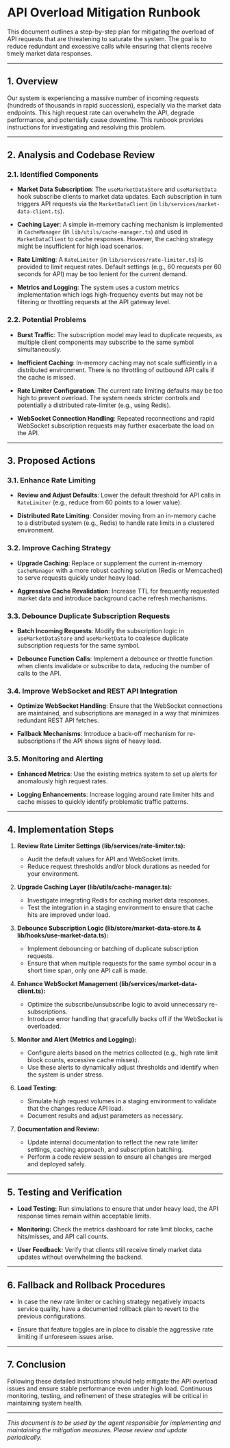 # API Overload Mitigation Runbook

This document outlines a step-by-step plan for mitigating the overload of API requests that are threatening to saturate the system. The goal is to reduce redundant and excessive calls while ensuring that clients receive timely market data responses. 

---

## 1. Overview

Our system is experiencing a massive number of incoming requests (hundreds of thousands in rapid succession), especially via the market data endpoints. This high request rate can overwhelm the API, degrade performance, and potentially cause downtime. This runbook provides instructions for investigating and resolving this problem.

---

## 2. Analysis and Codebase Review

### 2.1. Identified Components

- **Market Data Subscription**: The `useMarketDataStore` and `useMarketData` hook subscribe clients to market data updates. Each subscription in turn triggers API requests via the `MarketDataClient` (in `lib/services/market-data-client.ts`).

- **Caching Layer**: A simple in-memory caching mechanism is implemented in `CacheManager` (in `lib/utils/cache-manager.ts`) and used in `MarketDataClient` to cache responses. However, the caching strategy might be insufficient for high load scenarios.

- **Rate Limiting**: A `RateLimiter` (in `lib/services/rate-limiter.ts`) is provided to limit request rates. Default settings (e.g., 60 requests per 60 seconds for API) may be too lenient for the current demand. 

- **Metrics and Logging**: The system uses a custom metrics implementation which logs high-frequency events but may not be filtering or throttling requests at the API gateway level.

### 2.2. Potential Problems

- **Burst Traffic**: The subscription model may lead to duplicate requests, as multiple client components may subscribe to the same symbol simultaneously.

- **Inefficient Caching**: In-memory caching may not scale sufficiently in a distributed environment. There is no throttling of outbound API calls if the cache is missed.

- **Rate Limiter Configuration**: The current rate limiting defaults may be too high to prevent overload. The system needs stricter controls and potentially a distributed rate-limiter (e.g., using Redis).

- **WebSocket Connection Handling**: Repeated reconnections and rapid WebSocket subscription requests may further exacerbate the load on the API.

---

## 3. Proposed Actions

### 3.1. Enhance Rate Limiting

- **Review and Adjust Defaults**: Lower the default threshold for API calls in `RateLimiter` (e.g., reduce from 60 points to a lower value).

- **Distributed Rate Limiting**: Consider moving from an in-memory cache to a distributed system (e.g., Redis) to handle rate limits in a clustered environment.

### 3.2. Improve Caching Strategy

- **Upgrade Caching**: Replace or supplement the current in-memory `CacheManager` with a more robust caching solution (Redis or Memcached) to serve requests quickly under heavy load.

- **Aggressive Cache Revalidation**: Increase TTL for frequently requested market data and introduce background cache refresh mechanisms.

### 3.3. Debounce Duplicate Subscription Requests

- **Batch Incoming Requests**: Modify the subscription logic in `useMarketDataStore` and `useMarketData` to coalesce duplicate subscription requests for the same symbol.

- **Debounce Function Calls**: Implement a debounce or throttle function when clients invalidate or subscribe to data, reducing the number of calls to the API.

### 3.4. Improve WebSocket and REST API Integration

- **Optimize WebSocket Handling**: Ensure that the WebSocket connections are maintained, and subscriptions are managed in a way that minimizes redundant REST API fetches.

- **Fallback Mechanisms**: Introduce a back-off mechanism for re-subscriptions if the API shows signs of heavy load.

### 3.5. Monitoring and Alerting

- **Enhanced Metrics**: Use the existing metrics system to set up alerts for anomalously high request rates.

- **Logging Enhancements**: Increase logging around rate limiter hits and cache misses to quickly identify problematic traffic patterns.

---

## 4. Implementation Steps

1. **Review Rate Limiter Settings (lib/services/rate-limiter.ts):**
   - Audit the default values for API and WebSocket limits.
   - Reduce request thresholds and/or block durations as needed for your environment.

2. **Upgrade Caching Layer (lib/utils/cache-manager.ts):**
   - Investigate integrating Redis for caching market data responses.
   - Test the integration in a staging environment to ensure that cache hits are improved under load.

3. **Debounce Subscription Logic (lib/store/market-data-store.ts & lib/hooks/use-market-data.ts):**
   - Implement debouncing or batching of duplicate subscription requests.
   - Ensure that when multiple requests for the same symbol occur in a short time span, only one API call is made.

4. **Enhance WebSocket Management (lib/services/market-data-client.ts):**
   - Optimize the subscribe/unsubscribe logic to avoid unnecessary re-subscriptions.
   - Introduce error handling that gracefully backs off if the WebSocket is overloaded.

5. **Monitor and Alert (Metrics and Logging):**
   - Configure alerts based on the metrics collected (e.g., high rate limit block counts, excessive cache misses).
   - Use these alerts to dynamically adjust thresholds and identify when the system is under stress.

6. **Load Testing:**
   - Simulate high request volumes in a staging environment to validate that the changes reduce API load.
   - Document results and adjust parameters as necessary.

7. **Documentation and Review:**
   - Update internal documentation to reflect the new rate limiter settings, caching approach, and subscription batching.
   - Perform a code review session to ensure all changes are merged and deployed safely.

---

## 5. Testing and Verification

- **Load Testing:** Run simulations to ensure that under heavy load, the API response times remain within acceptable limits.

- **Monitoring:** Check the metrics dashboard for rate limit blocks, cache hits/misses, and API call counts.

- **User Feedback:** Verify that clients still receive timely market data updates without overwhelming the backend.

---

## 6. Fallback and Rollback Procedures

- In case the new rate limiter or caching strategy negatively impacts service quality, have a documented rollback plan to revert to the previous configurations.

- Ensure that feature toggles are in place to disable the aggressive rate limiting if unforeseen issues arise.

---

## 7. Conclusion

Following these detailed instructions should help mitigate the API overload issues and ensure stable performance even under high load. Continuous monitoring, testing, and refinement of these strategies will be critical in maintaining system health.

---

*This document is to be used by the agent responsible for implementing and maintaining the mitigation measures. Please review and update periodically.* 
